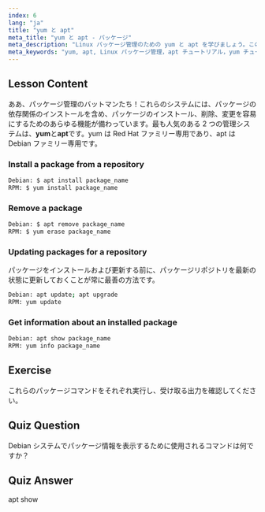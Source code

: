```yaml
---
index: 6
lang: "ja"
title: "yum と apt"
meta_title: "yum と apt - パッケージ"
meta_description: "Linux パッケージ管理のための yum と apt を学びましょう。この初心者向けチュートリアルで、Debian/RPM システムでのソフトウェアのインストール、削除、更新を始めましょう。今日から始めましょう！"
meta_keywords: "yum, apt, Linux パッケージ管理，apt チュートリアル，yum チュートリアル，Linux コマンド，初心者ガイド，パッケージインストール"
---
```


## Lesson Content

ああ、パッケージ管理のバットマンたち！これらのシステムには、パッケージの依存関係のインストールを含め、パッケージのインストール、削除、変更を容易にするためのあらゆる機能が備わっています。最も人気のある 2 つの管理システムは、**yum**と**apt**です。yum は Red Hat ファミリー専用であり、apt は Debian ファミリー専用です。

### Install a package from a repository

```bash
Debian: $ apt install package_name
RPM: $ yum install package_name
```

### Remove a package

```bash
Debian: $ apt remove package_name
RPM: $ yum erase package_name
```

### Updating packages for a repository

パッケージをインストールおよび更新する前に、パッケージリポジトリを最新の状態に更新しておくことが常に最善の方法です。

```bash
Debian: apt update; apt upgrade
RPM: yum update
```

### Get information about an installed package

```bash
Debian: apt show package_name
RPM: yum info package_name
```

## Exercise

これらのパッケージコマンドをそれぞれ実行し、受け取る出力を確認してください。

## Quiz Question

Debian システムでパッケージ情報を表示するために使用されるコマンドは何ですか？

## Quiz Answer

apt show
